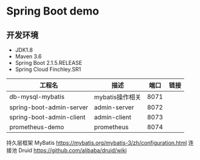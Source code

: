 # Spring Boot demo

## 开发环境
* JDK1.8
* Maven 3.6
* Spring Boot 2.1.5.RELEASE
* Spring Cloud Finchley.SR1

|工程名|描述|端口|链接|
|---|---|---|---|
|db-mysql-mybatis|mybatis操作相关|8071||
|spring-boot-admin-server|admin-server|8072||
|spring-boot-admin-client|admin-client|8073||
|prometheus-demo|prometheus|8074||


持久层框架 MyBatis https://mybatis.org/mybatis-3/zh/configuration.html
连接池 Druid https://github.com/alibaba/druid/wiki




